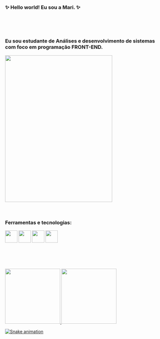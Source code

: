 ### ✨ Hello world! Eu sou a Mari. ✨

<br>
<br>
<br>



<!--
**MarianeAnjos/MarianeAnjos** is a ✨ _special_ ✨ repository because its `README.md` (this file) appears on your GitHub profile.


Here are some ideas to get you started:

- 🔭 I’m currently working on ...
- 🌱 I’m currently learning ...
- 👯 I’m looking to collaborate on ...
- 🤔 I’m looking for help with ...
- 💬 Ask me about ...
- 📫 How to reach me: ...
- 😄 Pronouns: ...
- ⚡ Fun fact: ...
-->

### Eu sou estudante de Análises e desenvolvimento de sistemas com foco em programação FRONT-END.
<img src="https://i.pinimg.com/originals/b5/e7/d7/b5e7d7bcfb169a427fa505e11ba02ba2.jpg" width="350" height="480"/>

  <br>
  <br>
  <br>
  
  
  ### Ferramentas e tecnologias:
<img src="https://cdn.jsdelivr.net/gh/devicons/devicon/icons/javascript/javascript-original.svg" width="40" height="40"/> <img src="https://cdn.jsdelivr.net/gh/devicons/devicon/icons/css3/css3-original-wordmark.svg" width="40" height="40"/> <img src="https://cdn.jsdelivr.net/gh/devicons/devicon/icons/mysql/mysql-original.svg" width="40" height="40"/> <img src="https://cdn.jsdelivr.net/gh/devicons/devicon/icons/git/git-original-wordmark.svg" width="40" height="40"/> 

  <br>
  <br>
  <br>
  <br>
<div>
<a href="https://github.com/MarianeAnjos">
<img height="180em" src="https://github-readme-stats.vercel.app/api/top-langs/?username=MarianeAnjos&layout=compact&langs_count=7&theme=dracula"/>
<img height="180em" src="https://github-readme-stats.vercel.app/api?username=MarianeAnjos&show_icons=true&theme=dracula&include_all_commits=true&count_private=true"/>
</div>
  
![Snake animation](https://github.com/MarianeAnjos/MarianeAnjos/blob/output/github-contribution-grid-snake.svg)

 
          
          
          
          
          
